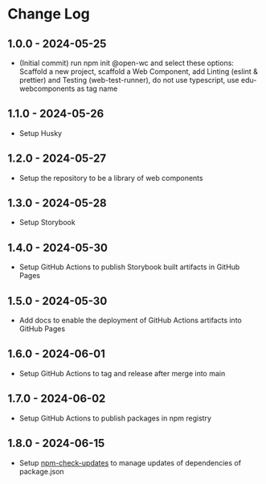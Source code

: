 # Change Log

## 1.0.0 - 2024-05-25
- (Initial commit) run npm init @open-wc and select these options: Scaffold a new project, scaffold a Web Component, add Linting (eslint & prettier) and Testing (web-test-runner), do not use typescript, use edu-webcomponents as tag name

## 1.1.0 - 2024-05-26
- Setup Husky

## 1.2.0 - 2024-05-27
- Setup the repository to be a library of web components

## 1.3.0 - 2024-05-28
- Setup Storybook

## 1.4.0 - 2024-05-30
- Setup GitHub Actions to publish Storybook built artifacts in GitHub Pages

## 1.5.0 - 2024-05-30
- Add docs to enable the deployment of GitHub Actions artifacts into GitHub Pages

## 1.6.0 - 2024-06-01
- Setup GitHub Actions to tag and release after merge into main

## 1.7.0 - 2024-06-02
- Setup GitHub Actions to publish packages in npm registry

## 1.8.0 - 2024-06-15
- Setup [npm-check-updates](https://www.npmjs.com/package/npm-check-updates) to manage updates of dependencies of package.json